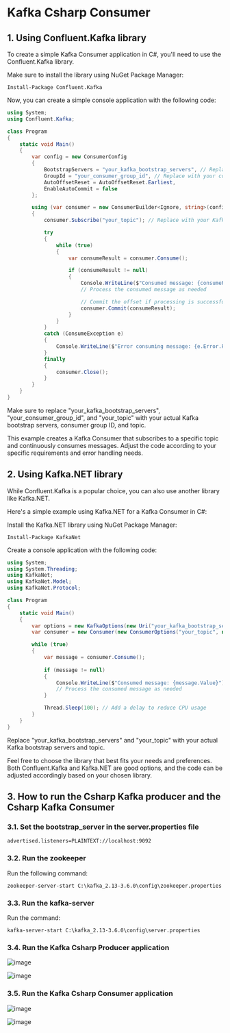 # Kafka Csharp Consumer

## 1. Using Confluent.Kafka library

To create a simple Kafka Consumer application in C#, you'll need to use the Confluent.Kafka library. 

Make sure to install the library using NuGet Package Manager:

```
Install-Package Confluent.Kafka
```

Now, you can create a simple console application with the following code:

```csharp
using System;
using Confluent.Kafka;

class Program
{
    static void Main()
    {
        var config = new ConsumerConfig
        {
            BootstrapServers = "your_kafka_bootstrap_servers", // Replace with your Kafka bootstrap servers
            GroupId = "your_consumer_group_id", // Replace with your consumer group ID
            AutoOffsetReset = AutoOffsetReset.Earliest,
            EnableAutoCommit = false
        };

        using (var consumer = new ConsumerBuilder<Ignore, string>(config).Build())
        {
            consumer.Subscribe("your_topic"); // Replace with your Kafka topic

            try
            {
                while (true)
                {
                    var consumeResult = consumer.Consume();

                    if (consumeResult != null)
                    {
                        Console.WriteLine($"Consumed message: {consumeResult.Message.Value}");
                        // Process the consumed message as needed

                        // Commit the offset if processing is successful
                        consumer.Commit(consumeResult);
                    }
                }
            }
            catch (ConsumeException e)
            {
                Console.WriteLine($"Error consuming message: {e.Error.Reason}");
            }
            finally
            {
                consumer.Close();
            }
        }
    }
}
```

Make sure to replace "your_kafka_bootstrap_servers", "your_consumer_group_id", and "your_topic" with your actual Kafka bootstrap servers, consumer group ID, and topic.

This example creates a Kafka Consumer that subscribes to a specific topic and continuously consumes messages. Adjust the code according to your specific requirements and error handling needs.

## 2. Using Kafka.NET library

While Confluent.Kafka is a popular choice, you can also use another library like Kafka.NET. 

Here's a simple example using Kafka.NET for a Kafka Consumer in C#:

Install the Kafka.NET library using NuGet Package Manager:

```
Install-Package KafkaNet
```

Create a console application with the following code:

```csharp
using System;
using System.Threading;
using KafkaNet;
using KafkaNet.Model;
using KafkaNet.Protocol;

class Program
{
    static void Main()
    {
        var options = new KafkaOptions(new Uri("your_kafka_bootstrap_servers")); // Replace with your Kafka bootstrap servers
        var consumer = new Consumer(new ConsumerOptions("your_topic", new BrokerRouter(options)));

        while (true)
        {
            var message = consumer.Consume();
            
            if (message != null)
            {
                Console.WriteLine($"Consumed message: {message.Value}");
                // Process the consumed message as needed
            }

            Thread.Sleep(100); // Add a delay to reduce CPU usage
        }
    }
}
```

Replace "your_kafka_bootstrap_servers" and "your_topic" with your actual Kafka bootstrap servers and topic.

Feel free to choose the library that best fits your needs and preferences. Both Confluent.Kafka and Kafka.NET are good options, and the code can be adjusted accordingly based on your chosen library.

## 3. How to run the Csharp Kafka producer and the Csharp Kafka Consumer

### 3.1. Set the **bootstrap_server** in the **server.properties** file

```
advertised.listeners=PLAINTEXT://localhost:9092
```

### 3.2. Run the zookeeper

Run the following command:

```
zookeeper-server-start C:\kafka_2.13-3.6.0\config\zookeeper.properties
```

### 3.3. Run the kafka-server

Run the command:

```
kafka-server-start C:\kafka_2.13-3.6.0\config\server.properties
```

### 3.4. Run the Kafka Csharp Producer application

![image](https://github.com/luiscoco/Kafka_Csharp_Producer/assets/32194879/970467fc-a4ba-4143-9c7a-cdd44096ff72)

![image](https://github.com/luiscoco/Kafka_Csharp_Producer/assets/32194879/f149d6f7-d237-4079-a251-c26f2eef70e7)

### 3.5. Run the Kafka Csharp Consumer application

![image](https://github.com/luiscoco/Kafka_Csharp_Producer/assets/32194879/04b75a62-1adc-4c14-ae24-3e02920cc612)

![image](https://github.com/luiscoco/Kafka_Csharp_Producer/assets/32194879/ad55ffb5-7b41-42fe-a443-6d24fe90001f)
